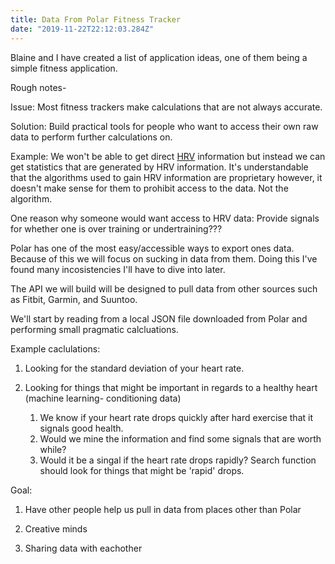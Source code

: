 ```yaml
---
title: Data From Polar Fitness Tracker
date: "2019-11-22T22:12:03.284Z"
---
```


Blaine and I have created a list of application ideas, one of them being a simple fitness application.

Rough notes-

Issue:
Most fitness trackers make calculations that are not always accurate.

Solution:
Build practical tools for people who want to access their own raw data to perform further calculations on.

Example:
We won't be able to get direct [HRV](https://en.wikipedia.org/wiki/Heart_rate_variability) information but instead we can get statistics that are generated by HRV information. It's understandable that the algorithms used to gain HRV information are proprietary however, it doesn't make sense for them to prohibit access to the data. Not the algorithm.

One reason why someone would want access to HRV data:
Provide signals for whether one is over training or undertraining???

Polar has one of the most easy/accessible ways to export ones data. Because of this we will focus on sucking in data from them. Doing this I've found many incosistencies I'll have to dive into later.

The API we will build will be designed to pull data from other sources such as Fitbit, Garmin, and Suuntoo.

We'll start by reading from a local JSON file downloaded from Polar and performing small pragmatic calcluations.

Example caclulations:

1. Looking for the standard deviation of your heart rate.

2. Looking for things that might be important in regards to a healthy heart (machine learning- conditioning data)
   1. We know if your heart rate drops quickly after hard exercise that it signals good health.
   2. Would we mine the information and find some signals that are worth while?
   3. Would it be a singal if the heart rate drops rapidly?
      Search function should look for things that might be 'rapid' drops.

Goal:

1. Have other people help us pull in data from places other than Polar

2. Creative minds

3. Sharing data with eachother